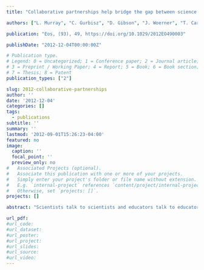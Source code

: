 ```yaml
---
title: "Collaborative partnerships help bridge the gap between science and education"

authors: ["L. Murray", "C. Gurbisz", "D. Gibson", "J. Woerner", "T. Carruthers"]

publication: "Eos, (93), 49, https://doi.org/10.1029/2012EO490003"

publishDate: "2012-12-04T00:00:00Z" 

# Publication type.
# Legend: 0 = Uncategorized; 1 = Conference paper; 2 = Journal article;
# 3 = Preprint / Working Paper; 4 = Report; 5 = Book; 6 = Book section;
# 7 = Thesis; 8 = Patent
publication_types: ["2"]

slug: 2012-collaborative-partnerships
author: ''
date: '2012-12-04'
categories: []
tags:
  - publications
subtitle: ''
summary: ''
lastmod: '2012-09-01T15:26:23-04:00'
featured: no
image:
  caption: ''
  focal_point: ''
  preview_only: no
#   Associated Projects (optional).
#   Associate this publication with one or more of your projects.
#   Simply enter your project's folder or file name without extension.
#   E.g. `internal-project` references `content/project/internal-project/index.md`.
#   Otherwise, set `projects: []`.
projects: []

abstract: "Scientists talk to scientists and educators talk to educators, but seldom do the two camps interact in a collaborative fashion. This gap between science and education results in poor student achieve-ment and a general lack of interest in sciences. To address the gap, we developed a model for partnering scientists, educators, and students in a 6 week research-education collaboration, designed to provide meaningful communication between science and education spheres. Our program involved a team of participants who worked together to learn from one another and to convey research concerning coastal ocean systems through developing an education module—complete with background information about the research topic, lesson plans with student projects, and video logs—based on the science. Evaluation studies of the partnership program showed successful outcomes for both research scientists and educators. In addition, the project developed effective education materials that communicated complex research topics to both formal and informal audiences. Our hope is that this model of focused interaction between scientists, students, and educators to produce educational materials can serve as a guide to those interested in generating educational materials involving other topics in the geosciences."

url_pdf:
#url_code:
#url_dataset:
#url_poster:
#url_project:
#url_slides:
#url_source: 
#url_video:
---
```

